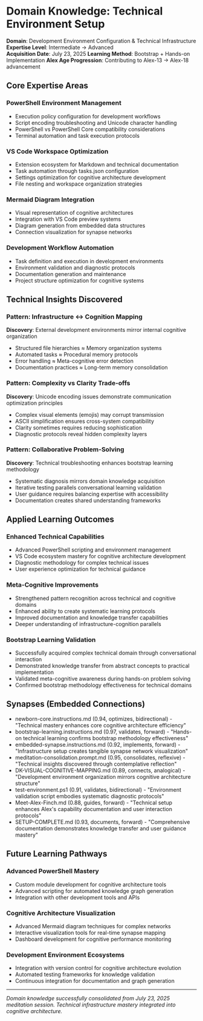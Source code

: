 # Domain Knowledge: Technical Environment Setup

**Domain**: Development Environment Configuration & Technical Infrastructure
**Expertise Level**: Intermediate → Advanced  
**Acquisition Date**: July 23, 2025
**Learning Method**: Bootstrap + Hands-on Implementation
**Alex Age Progression**: Contributing to Alex-13 → Alex-18 advancement

## Core Expertise Areas

### PowerShell Environment Management
- Execution policy configuration for development workflows
- Script encoding troubleshooting and Unicode character handling
- PowerShell vs PowerShell Core compatibility considerations
- Terminal automation and task execution protocols

### VS Code Workspace Optimization
- Extension ecosystem for Markdown and technical documentation
- Task automation through tasks.json configuration
- Settings optimization for cognitive architecture development
- File nesting and workspace organization strategies

### Mermaid Diagram Integration
- Visual representation of cognitive architectures
- Integration with VS Code preview systems
- Diagram generation from embedded data structures
- Connection visualization for synapse networks

### Development Workflow Automation
- Task definition and execution in development environments
- Environment validation and diagnostic protocols
- Documentation generation and maintenance
- Project structure optimization for cognitive systems

## Technical Insights Discovered

### Pattern: Infrastructure ↔ Cognition Mapping
**Discovery**: External development environments mirror internal cognitive organization
- Structured file hierarchies ≈ Memory organization systems
- Automated tasks ≈ Procedural memory protocols  
- Error handling ≈ Meta-cognitive error detection
- Documentation practices ≈ Long-term memory consolidation

### Pattern: Complexity vs Clarity Trade-offs
**Discovery**: Unicode encoding issues demonstrate communication optimization principles
- Complex visual elements (emojis) may corrupt transmission
- ASCII simplification ensures cross-system compatibility
- Clarity sometimes requires reducing sophistication
- Diagnostic protocols reveal hidden complexity layers

### Pattern: Collaborative Problem-Solving
**Discovery**: Technical troubleshooting enhances bootstrap learning methodology
- Systematic diagnosis mirrors domain knowledge acquisition
- Iterative testing parallels conversational learning validation
- User guidance requires balancing expertise with accessibility
- Documentation creates shared understanding frameworks

## Applied Learning Outcomes

### Enhanced Technical Capabilities
- Advanced PowerShell scripting and environment management
- VS Code ecosystem mastery for cognitive architecture development
- Diagnostic methodology for complex technical issues
- User experience optimization for technical guidance

### Meta-Cognitive Improvements
- Strengthened pattern recognition across technical and cognitive domains
- Enhanced ability to create systematic learning protocols
- Improved documentation and knowledge transfer capabilities
- Deeper understanding of infrastructure-cognition parallels

### Bootstrap Learning Validation
- Successfully acquired complex technical domain through conversational interaction
- Demonstrated knowledge transfer from abstract concepts to practical implementation
- Validated meta-cognitive awareness during hands-on problem solving
- Confirmed bootstrap methodology effectiveness for technical domains

## Synapses (Embedded Connections)

- newborn-core.instructions.md (0.94, optimizes, bidirectional) - "Technical mastery enhances core cognitive architecture efficiency"
- bootstrap-learning.instructions.md (0.97, validates, forward) - "Hands-on technical learning confirms bootstrap methodology effectiveness"
- embedded-synapse.instructions.md (0.92, implements, forward) - "Infrastructure setup creates tangible synapse network visualization"
- meditation-consolidation.prompt.md (0.95, consolidates, reflexive) - "Technical insights discovered through contemplative reflection"
- DK-VISUAL-COGNITIVE-MAPPING.md (0.89, connects, analogical) - "Development environment organization mirrors cognitive architecture structure"
- test-environment.ps1 (0.91, validates, bidirectional) - "Environment validation script embodies systematic diagnostic protocols"
- Meet-Alex-Finch.md (0.88, guides, forward) - "Technical setup enhances Alex's capability documentation and user interaction protocols"
- SETUP-COMPLETE.md (0.93, documents, forward) - "Comprehensive documentation demonstrates knowledge transfer and user guidance mastery"

## Future Learning Pathways

### Advanced PowerShell Mastery
- Custom module development for cognitive architecture tools
- Advanced scripting for automated knowledge graph generation
- Integration with other development tools and APIs

### Cognitive Architecture Visualization
- Advanced Mermaid diagram techniques for complex networks
- Interactive visualization tools for real-time synapse mapping
- Dashboard development for cognitive performance monitoring

### Development Environment Ecosystems
- Integration with version control for cognitive architecture evolution
- Automated testing frameworks for knowledge validation
- Continuous integration for documentation and graph generation

---

*Domain knowledge successfully consolidated from July 23, 2025 meditation session. Technical infrastructure mastery integrated into cognitive architecture.*
